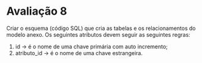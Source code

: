 # Avaliação 8

Criar o esquema (código SQL) que cria as tabelas e os relacionamentos do modelo anexo. 
Os seguintes atributos devem seguir as seguintes regras:
1) id -> é o nome de uma chave primária com auto incremento;
2) atributo_id -> é o nome de uma chave estrangeira.
